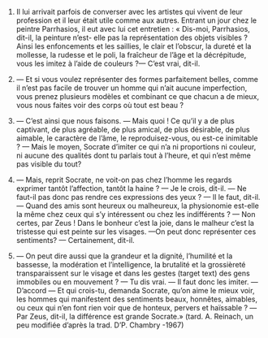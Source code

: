 1. Il lui arrivait parfois de converser avec les artistes qui vivent de leur profession et il leur était utile comme aux autres. Entrant  un jour chez le peintre Parrhasios, il eut avec lui cet entretien : « Dis-moi, Parrhasios, dit-il, la peinture n’est- elle pas la représentation des objets visibles ? Ainsi les enfoncements et les saillies, le clair et l’obscur, la dureté et la mollesse, la rudesse et le poli, la fraîcheur de l’âge et la décrépitude, vous les imitez à l’aide de couleurs ?— C’est vrai, dit-il. 

2. — Et si vous voulez représenter des formes parfaitement belles, comme il n’est pas facile de trouver un homme qui n’ait aucune imperfection, vous prenez plusieurs modèles et combinant ce que chacun a de mieux, vous nous faites voir des corps où tout est beau ? 

3. — C’est ainsi que nous faisons. — Mais quoi !  Ce qu’il y a de plus captivant, de plus agréable, de plus amical, de plus désirable, de plus aimable, le caractère de l’âme, le reproduisez-vous, ou est-ce inimitable ? — Mais le moyen, Socrate d’imiter ce qui n’a ni proportions ni couleur, ni aucune des qualités dont tu parlais tout à l’heure, et qui n’est même pas visible du tout? 

4. — Mais, reprit Socrate, ne voit-on pas chez l’homme les regards exprimer tantôt l’affection, tantôt la haine ? — Je le crois, dit-il. — Ne faut-il pas donc pas rendre ces expressions des yeux ? — Il le faut, dit-il. — Quand des amis sont heureux ou malheureux, la physionomie est-elle la même chez ceux qui s’y intéressent ou chez les indifférents ? — Non certes, par Zeus ! Dans le bonheur c’est la joie, dans le malheur c’est la tristesse qui est peinte sur les visages. —On peut donc représenter ces sentiments? — Certainement, dit-il. 

5. — On peut dire aussi que la grandeur et la dignité, l’humilité et la bassesse, la modération et l’intelligence, la brutalité et la grossièreté transparaissent sur le visage et dans les gestes (target text) des gens immobiles ou en mouvement ? — Tu dis vrai. — Il faut donc les imiter. — D’accord — Et qui crois-tu, demanda Socrate, qu’on aime le mieux voir, les hommes qui manifestent des sentiments beaux, honnêtes, aimables, ou ceux qui n’en font rien voir que de honteux, pervers et haïssable ? —Par Zeus, dit-il, la différence est grande Socrate.» (tard. A. Reinach, un peu modifiée d’après la trad. D’P. Chambry -1967)